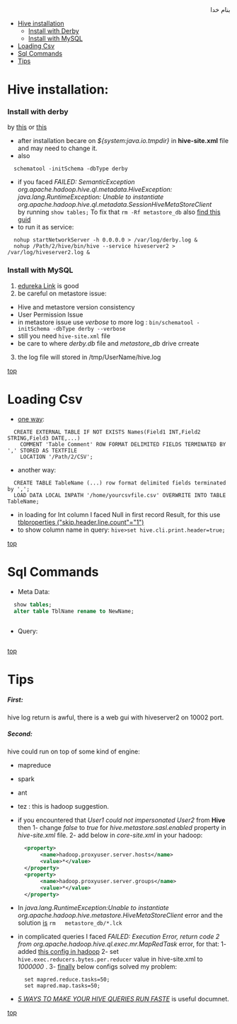 <div dir="rtl">بنام خدا</div>

- [Hive installation](#hive-installation)
  - [Install with Derby](#install-with-derby)
  - [Install with MySQL](#install-with-mysql)
- [Loading Csv](#loading-csv)
- [Sql Commands](#sql-commands)
- [Tips](#tips)

# Hive installation:

### Install with derby
by [this](https://cwiki.apache.org/confluence/display/Hive/HiveDerbyServerMode) or [this](http://thompsonng.blogspot.fr/2017/01/hadoop-installing-hive-with-derby.html)
- after installation becare on _${system:java.io.tmpdir}_ in __hive-site.xml__ file and may need to change it.
- also 
```hive
  schematool -initSchema -dbType derby
```
- if you faced _FAILED: SemanticException org.apache.hadoop.hive.ql.metadata.HiveException: \
    java.lang.RuntimeException: Unable to instantiate org.apache.hadoop.hive.ql.metadata.SessionHiveMetaStoreClient_ \
    by running `show tables;` To fix that `rm -Rf metastore_db` also [find this guid](https://stackoverflow.com/questions/43947930/unable-to-initialize-hive-with-derby-from-brew-install)
- to run it as service:
```vala
  nohup startNetworkServer -h 0.0.0.0 > /var/log/derby.log & 
  nohup /Path/2/hive/bin/hive --service hiveserver2 > /var/log/hiveserver2.log &
```

### Install with MySQL
1. [edureka Link](https://www.edureka.co/blog/apache-hive-installation-on-ubuntu) is good
2. be careful on metastore issue:
  - Hive and metastore version consistency
  - User Permission Issue
  - in metastore issue use _verbose_ to more log : `bin/schematool -initSchema -dbType derby --verbose`
  - still you need `hive-site.xml` file
  - be care to where _derby.db_ file and _metastore\_db_ drive crreate
3. the log file will stored in /tmp/UserName/hive.log

[top](#top)

# Loading Csv
- [one way](http://www.informit.com/articles/article.aspx?p=2756471&seqNum=4):
```vala
  CREATE EXTERNAL TABLE IF NOT EXISTS Names(Field1 INT,Field2 STRING,Field3 DATE,...)
    COMMENT 'Table Comment' ROW FORMAT DELIMITED FIELDS TERMINATED BY ',' STORED AS TEXTFILE
    LOCATION '/Path/2/CSV';
```
- another way:
```vala
  CREATE TABLE TableName (...) row format delimited fields terminated by ',';
  LOAD DATA LOCAL INPATH '/home/yourcsvfile.csv' OVERWRITE INTO TABLE TableName;
```
  - in loading for Int column I faced Null in first record Result, for this use [tblproperties ("skip.header.line.count"="1")](https://stackoverflow.com/questions/43631472/how-i-avoid-the-null-in-the-first-field-name-of-hive-table)
  - to show column name in query: `hive>set hive.cli.print.header=true;`
  

[top](#top)

# Sql Commands
- Meta Data:
```sql
  show tables;
  alter table TblName rename to NewName;
  
```
- Query:
```sql

```

[top](#top)

# Tips
##### First: 
hive log return is awful, there is a web gui with hiveserver2 on 10002 port.
##### Second:
hive could run on top of some kind of engine:
  - mapreduce
  - spark
  - ant
  - tez : this is hadoop suggestion.
  
- if you encountered that _User1 could not impersonated User2_ from __Hive__ then
  1- change _false_ to _true_ for _hive.metastore.sasl.enabled_ property in _hive-site.xml_ file.
  2- add below in _core-site.xml_ in your hadoop:
  ```xml
    <property>
         <name>hadoop.proxyuser.server.hosts</name> 
         <value>*</value> 
    </property> 
    <property>
         <name>hadoop.proxyuser.server.groups</name>
         <value>*</value>
    </property>
  ```
- In _java.lang.RuntimeException:Unable to instantiate org.apache.hadoop.hive.metastore.HiveMetaStoreClient_ error and the solution [is](https://stackoverflow.com/questions/22711364/java-lang-runtimeexceptionunable-to-instantiate-org-apache-hadoop-hive-metastor) `rm   metastore_db/*.lck`
- in complicated queries I faced _FAILED: Execution Error, return code 2 from org.apache.hadoop.hive.ql.exec.mr.MapRedTask_ error, for that:
  1- added [this config in hadoop](https://github.com/vhp1360/NoSQLandSQL/blob/master/Hadoop/hdfs.md#1-mapred-sitexml)
  2- set `hive.exec.reducers.bytes.per.reducer` value in hive-site.xml to _1000000_ .
  3- [finally](https://stackoverflow.com/questions/8762064/hive-unable-to-manually-set-number-of-reducers) below configs solved my problem:
  ```vala
    set mapred.reduce.tasks=50;
    set mapred.map.tasks=50;
  ```
  
- [_5 WAYS TO MAKE YOUR HIVE QUERIES RUN FASTE_](https://hortonworks.com/blog/5-ways-make-hive-queries-run-faster/) is useful documnet.

[top](#top)

